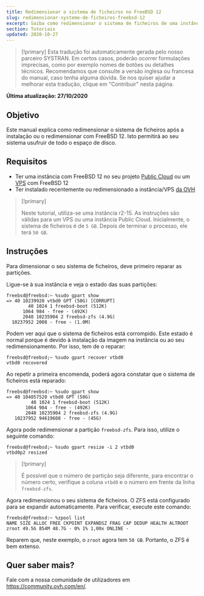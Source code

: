 ```yaml
---
title: Redimensionar o sistema de ficheiros no FreeBSD 12
slug: redimensionar-systeme-de-ficheiros-freebsd-12
excerpt: Saiba como redimensionar o sistema de ficheiros de uma instância Public Cloud ou de uma VPS com FreeBSD 12
section: Tutoriais
updated: 2020-10-27
---
```


> [!primary]
> Esta tradução foi automaticamente gerada pelo nosso parceiro SYSTRAN. Em certos casos, poderão ocorrer formulações imprecisas, como por exemplo nomes de botões ou detalhes técnicos. Recomendamos que consulte a versão inglesa ou francesa do manual, caso tenha alguma dúvida. Se nos quiser ajudar a melhorar esta tradução, clique em "Contribuir" nesta página.
>

**Última atualização: 27/10/2020**

## Objetivo

Este manual explica como redimensionar o sistema de ficheiros após a instalação ou o redimensionar com FreeBSD 12. Isto permitirá ao seu sistema usufruir de todo o espaço de disco.

## Requisitos

 * Ter uma instância com FreeBSD 12 no seu projeto [Public Cloud](https://www.ovhcloud.com/pt/public-cloud/) ou um [VPS](https://www.ovhcloud.com/pt/vps/) com FreeBSD 12
 * Ter instalado recentemente ou redimensionado a instância/VPS [da OVH](../redimensionar_uma_instancia/)

> [!primary]
>
> Neste tutorial, utiliza-se uma instância r2-15. As instruções são válidas para um VPS ou uma instância Public Cloud. Inicialmente, o sistema de ficheiros é de `5 GB`. Depois de terminar o processo, ele terá `50 GB`.
>

## Instruções

Para dimensionar o seu sistema de ficheiros, deve primeiro reparar as partições.

Ligue-se à sua instância e veja o estado das suas partições:

```
freebsd@freebsd:~ %sudo gpart show
=> 40 10239920 vtbd0 GPT (50G) [CORRUPT]
        40 1024 1 freebsd-boot (512K)
      1064 984 - free - (492K)
      2048 10235904 2 freebsd-zfs (4.9G)
  10237952 2008 - free - (1.0M)
```

Podem ver aqui que o sistema de ficheiros está corrompido. Este estado é normal porque é devido à instalação da imagem na instância ou ao seu redimensionamento. Por isso, tem de o reparar:

```
freebsd@freebsd;~ %sudo gpart recover vtbd0
vtbd0 recovered
```

Ao repetir a primeira encomenda, poderá agora constatar que o sistema de ficheiros está reparado:

```
freebsd@freebsd:~ %sudo gpart show
=> 40 104857520 vtbd0 GPT (50G)
         40 1024 1 freebsd-boot (512K)
       1064 984 - free - (492K)
       2048 10235904 2 freebsd-zfs (4.9G)
   10237952 94619608 - free - (45G)
```

Agora pode redimensionar a partição `freebsd-zfs`. Para isso, utilize o seguinte comando:

```
freebsd@freebsd;~ %sudo gpart resize -i 2 vtbd0
vtbd0p2 resized
```

> [!primary]
>
> É possível que o número de partição seja diferente, para encontrar o número certo, verifique a coluna `vtbd0` e o número em frente da linha `freebsd-zfs`.
>

Agora redimensionou o seu sistema de ficheiros. O ZFS está configurado para se expandir automaticamente. Para verificar, execute este comando:

```
freebsd@freebsd:~ %zpool list
NAME SIZE ALLOC FREE CKPOINT EXPANDSZ FRAG CAP DEDUP HEALTH ALTROOT
zroot 49.5G 854M 48.7G - 0% 1% 1,00x ONLINE -
```

Reparem que, neste exemplo, o `zroot` agora tem `50 GB`. Portanto, o ZFS é bem extenso.

## Quer saber mais?

Fale com a nossa comunidade de utilizadores em <https://community.ovh.com/en/>.
